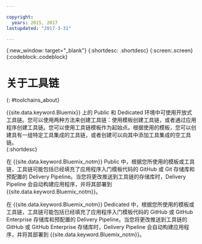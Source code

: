 ```yaml
---

copyright:
  years: 2015, 2017
lastupdated: "2017-3-31"

---
```


{:new_window: target="_blank"}
{:shortdesc: .shortdesc}
{:screen:.screen}
{:codeblock:.codeblock}


# 关于工具链    
{: #toolchains_about}  

{{site.data.keyword.Bluemix}} 上的 Public 和 Dedicated 环境中可使用开放式工具链。您可以使用两种方法来创建工具链：使用模板创建工具链，或者通过应用程序创建工具链。您可以使用工具链模板作为起始点。根据使用的模板，您可以创建具有一组特定工具集成的工具链，或者创建可以向其中添加工具集成的空工具链。    
{:shortdesc}

在 {{site.data.keyword.Bluemix_notm}} Public 中，根据您所使用的模板或工具链，工具链可能包括已经填充了应用程序入门模板代码的 GitHub 或 Git 存储库和预配置的 Delivery Pipeline。当您将更改推送到工具链的存储库时，Delivery Pipeline 会自动构建应用程序，并将其部署到 {{site.data.keyword.Bluemix_notm}}。


在 {{site.data.keyword.Bluemix_notm}} Dedicated 中，根据您所使用的模板或工具链，工具链可能包括已经填充了应用程序入门模板代码的 GitHub 或 GitHub Enterprise 存储库和预配置的 Delivery Pipeline。当您将更改推送到工具链的 GitHub 或 GitHub Enterprise 存储库时，Delivery Pipeline 会自动构建应用程序，并将其部署到 {{site.data.keyword.Bluemix_notm}}。

